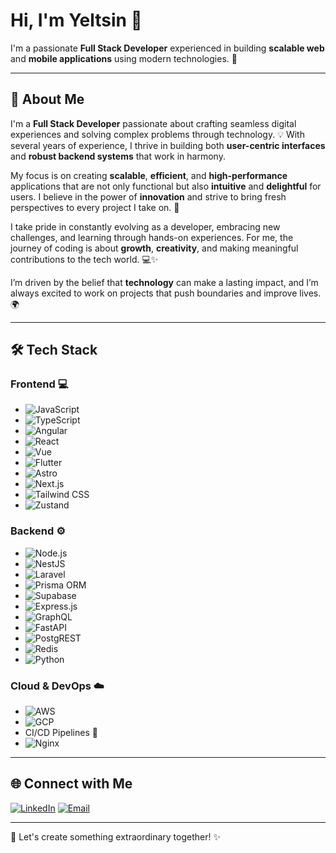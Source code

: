 # Hi, I'm Yeltsin 👋

I'm a passionate **Full Stack Developer** experienced in building **scalable web** and **mobile applications** using modern technologies. 🚀

---

## 🚀 About Me

I'm a **Full Stack Developer** passionate about crafting seamless digital experiences and solving complex problems through technology. 💡 With several years of experience, I thrive in building both **user-centric interfaces** and **robust backend systems** that work in harmony.

My focus is on creating **scalable**, **efficient**, and **high-performance** applications that are not only functional but also **intuitive** and **delightful** for users. I believe in the power of **innovation** and strive to bring fresh perspectives to every project I take on. 🌱

I take pride in constantly evolving as a developer, embracing new challenges, and learning through hands-on experiences. For me, the journey of coding is about **growth**, **creativity**, and making meaningful contributions to the tech world. 💻✨

I’m driven by the belief that **technology** can make a lasting impact, and I’m always excited to work on projects that push boundaries and improve lives. 🌍

---

## 🛠 Tech Stack

### Frontend 💻
- ![JavaScript](https://img.shields.io/badge/JavaScript-F7DF1E?logo=javascript&logoColor=000)
- ![TypeScript](https://img.shields.io/badge/TypeScript-3178C6?logo=typescript&logoColor=white)
- ![Angular](https://img.shields.io/badge/Angular-DD0031?logo=angular&logoColor=white)
- ![React](https://img.shields.io/badge/React-61DAFB?logo=react&logoColor=000)
- ![Vue](https://img.shields.io/badge/Vue.js-4FC08D?logo=vue.js&logoColor=white)
- ![Flutter](https://img.shields.io/badge/Flutter-02569B?logo=flutter&logoColor=white)
- ![Astro](https://img.shields.io/badge/Astro-FF5C5C?logo=astro&logoColor=white)
- ![Next.js](https://img.shields.io/badge/Next.js-000000?logo=next.js&logoColor=white)
- ![Tailwind CSS](https://img.shields.io/badge/Tailwind_CSS-06B6D4?logo=tailwindcss&logoColor=white)
- ![Zustand](https://img.shields.io/badge/Zustand-4F56E9?logo=zustand&logoColor=white)

### Backend ⚙️
- ![Node.js](https://img.shields.io/badge/Node.js-339933?logo=node.js&logoColor=white)
- ![NestJS](https://img.shields.io/badge/NestJS-E0234E?logo=nestjs&logoColor=white)
- ![Laravel](https://img.shields.io/badge/Laravel-FF2D20?logo=laravel&logoColor=white)
- ![Prisma ORM](https://img.shields.io/badge/Prisma-2D3748?logo=prisma&logoColor=white)
- ![Supabase](https://img.shields.io/badge/Supabase-3ECF8E?logo=supabase&logoColor=white)
- ![Express.js](https://img.shields.io/badge/Express.js-000000?logo=express&logoColor=white)
- ![GraphQL](https://img.shields.io/badge/GraphQL-E10098?logo=graphql&logoColor=white)
- ![FastAPI](https://img.shields.io/badge/FastAPI-009688?logo=fastapi&logoColor=white)
- ![PostgREST](https://img.shields.io/badge/PostgREST-000000?logo=postgresql&logoColor=white)
- ![Redis](https://img.shields.io/badge/Redis-DC382D?logo=redis&logoColor=white)
- ![Python](https://img.shields.io/badge/Python-3776AB?logo=python&logoColor=white)

### Cloud & DevOps ☁️
- ![AWS](https://img.shields.io/badge/AWS-232F3E?logo=amazonaws&logoColor=white)
- ![GCP](https://img.shields.io/badge/GCP-4285F4?logo=googlecloud&logoColor=white)
- CI/CD Pipelines 🔄
- ![Nginx](https://img.shields.io/badge/Nginx-009639?logo=nginx&logoColor=white)

---

## 🌐 Connect with Me
[![LinkedIn](https://img.shields.io/badge/LinkedIn-0077B5?logo=linkedin&logoColor=white)](https://linkedin.com/in/yeltsinlopezv)
[![Email](https://img.shields.io/badge/Email-D14836?logo=gmail&logoColor=white)](mailto:yeltsin.lopez94@gmail.com)

---

🚀 Let's create something extraordinary together! ✨
